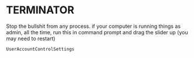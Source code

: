 # TERMINATOR
Stop the bullshit from any process.
if your computer is running things as admin, all the time, run this in command prompt and drag the slider up (you may need to restart)
```
UserAccountControlSettings
```
